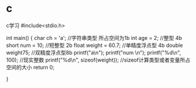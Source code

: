 # c
c学习
#include<stdio.h>

int main()
{
	char ch = 'a';
		//字符串类型 所占空间为1b
	int age = 2;
	   //整型 4b
	short num = 10;
	//短整型 2b
	float weight = 60.7;
		//单精度浮点型 4b
	double weight75;
		//双精度浮点型8b
		printf("a\n");
		printf("num \n");
		printf("%d\n", 100);
		//现实整数
		printf("%d\n", sizeof(weight));
		//sizeof计算类型或者变量所占空间的大小
		return 0;


}
